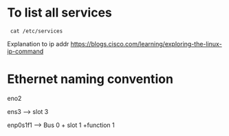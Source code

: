 # To list all services 

` cat /etc/services`


Explanation to ip addr https://blogs.cisco.com/learning/exploring-the-linux-ip-command

# Ethernet naming convention 

eno2 

ens3 --> slot 3

enp0s1f1 --> Bus 0 + slot 1 +function 1